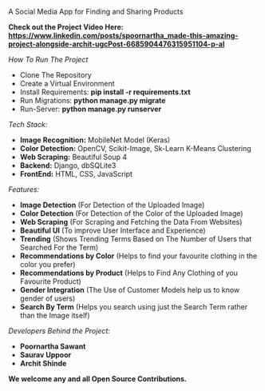 A Social Media App for Finding and Sharing Products

**Check out the Project Video Here: https://www.linkedin.com/posts/spoornartha_made-this-amazing-project-alongside-archit-ugcPost-6685904476315951104-p-al**

*How To Run The Project*
- Clone The Repository
- Create a Virtual Environment
- Install Requirements: **pip install -r requirements.txt**
- Run Migrations: **python manage.py migrate**
- Run-Server: **python manage.py runserver**

*Tech Stack:*
- **Image Recognition:** MobileNet Model (Keras)
- **Color Detection:** OpenCV, Scikit-Image, Sk-Learn K-Means Clustering
- **Web Scraping:** Beautiful Soup 4
- **Backend:** Django, dbSQLite3
- **FrontEnd:** HTML, CSS, JavaScript

*Features:*
- **Image Detection** (For Detection of the Uploaded Image)
- **Color Detection** (For Detection of the Color of the Uploaded Image)
- **Web Scraping** (For Scraping and Fetching the Data From Websites)
- **Beautiful UI** (To improve User Interface and Experience)
- **Trending** (Shows Trending Terms Based on The Number of Users that Searched For the Term)
- **Recommendations by Color** (Helps to find your favourite clothing in the color you prefer)
- **Recommendations by Product** (Helps to Find Any Clothing of you Favourite Product)
- **Gender Integration** (The Use of Customer Models help us to know gender of users)
- **Search By Term** (Helps you search using just the Search Term rather than the Image itself)

*Developers Behind the Project:*
- **Poornartha Sawant**
- **Saurav Uppoor** 
- **Archit Shinde**

**We welcome any and all Open Source Contributions.**
